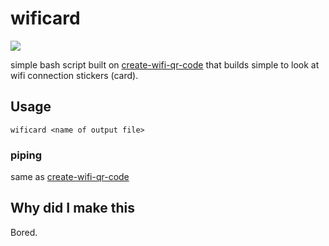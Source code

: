 # wificard

![](https://i.imgur.com/KtTJm2X.png)

simple bash script built on [create-wifi-qr-code](https://github.com/alenygam/create-wifi-qr-code) 
that builds simple to look at wifi connection stickers (card).

## Usage

`wificard <name of output file>`

### piping

same as [create-wifi-qr-code](https://github.com/alenygam/create-wifi-qr-code)

## Why did I make this

Bored.

